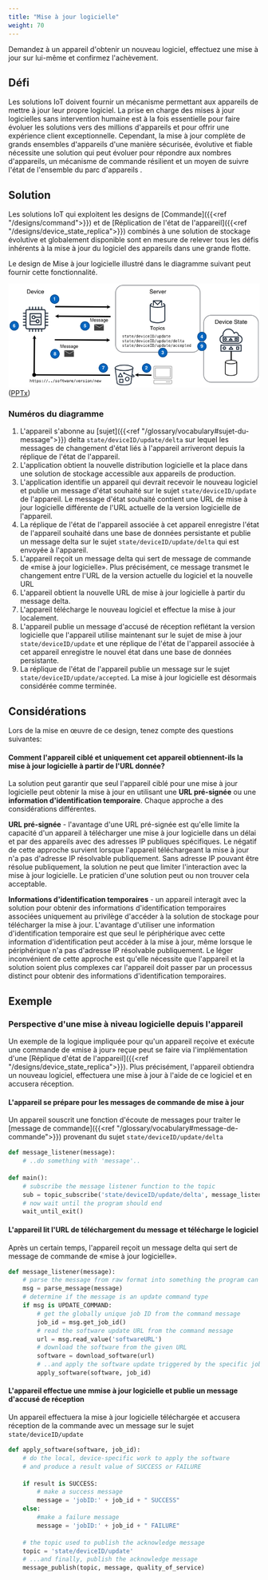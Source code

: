 ```yaml
---
title: "Mise à jour logicielle"
weight: 70
---
```


<!-- {{< synopsis-software-update >}} -->

Demandez à un appareil d'obtenir un nouveau logiciel, effectuez une mise à jour sur lui-même et confirmez l'achèvement.

<!--more-->

## Défi

Les solutions IoT doivent fournir un mécanisme permettant aux appareils de mettre à jour leur propre logiciel. La prise en charge des mises à jour logicielles sans intervention humaine est à la fois essentielle pour faire évoluer les solutions vers des millions d'appareils et pour offrir une expérience client exceptionnelle. Cependant, la mise à jour complète de grands ensembles d'appareils d'une manière sécurisée, évolutive et fiable nécessite une solution qui peut évoluer pour répondre aux nombres d'appareils, un mécanisme de commande résilient et un moyen de suivre l'état de l'ensemble du parc d'appareils .

## Solution

Les solutions IoT qui exploitent les designs de [Commande]({{<ref "/designs/command">}}) et de [Réplication de l'état de l'appareil]({{<ref "/designs/device_state_replica">}}) combinés à une solution de stockage évolutive et globalement disponible sont en mesure de relever tous les défis inhérents à la mise à jour du logiciel des appareils dans une grande flotte.

Le design de Mise à jour logicielle illustré dans le diagramme suivant peut fournir cette fonctionnalité.

![Mise à jour logicielle](software-update.png) ([PPTx](/iot-atlas-patterns.pptx))

### Numéros du diagramme

1. L'appareil s'abonne au [sujet]({{<ref "/glossary/vocabulary#sujet-du-message">}}) delta `state/deviceID/update/delta` sur lequel les messages de changement d'état liés à l'appareil arriveront depuis la réplique de l'état de l'appareil.
2. L'application obtient la nouvelle distribution logicielle et la place dans une solution de stockage accessible aux appareils de production.
3. L'application identifie un appareil qui devrait recevoir le nouveau logiciel et publie un message d'état souhaité sur le sujet `state/deviceID/update` de l'appareil. Le message d'état souhaité contient une URL de mise à jour logicielle différente de l'URL actuelle de la version logicielle de l'appareil.
4. La réplique de l'état de l'appareil associée à cet appareil enregistre l'état de l'appareil souhaité dans une base de données persistante et publie un message delta sur le sujet `state/deviceID/update/delta` qui est envoyée à l'appareil.
5. L'appareil reçoit un message delta qui sert de message de commande de «mise à jour logicielle». Plus précisément, ce message transmet le changement entre l'URL de la version actuelle du logiciel et la nouvelle URL
6. L'appareil obtient la nouvelle URL de mise à jour logicielle à partir du message delta.
7. L'appareil télécharge le nouveau logiciel et effectue la mise à jour localement.
8. L'appareil publie un message d'accusé de réception reflétant la version logicielle que l'appareil utilise maintenant sur le sujet de mise à jour `state/deviceID/update` et une réplique de l'état de l'appareil associée à cet appareil enregistre le nouvel état dans une base de données persistante.
9. La réplique de l'état de l'appareil publie un message sur le sujet `state/deviceID/update/accepted`. La mise à jour logicielle est désormais considérée comme terminée.

## Considérations

Lors de la mise en œuvre de ce design, tenez compte des questions suivantes:

#### Comment l'appareil ciblé et uniquement cet appareil obtiennent-ils la mise à jour logicielle à partir de l'URL donnée?

La solution peut garantir que seul l'appareil ciblé pour une mise à jour logicielle peut obtenir la mise à jour en utilisant une **URL pré-signée** ou une **information d'identification temporaire**. Chaque approche a des considérations différentes.

**URL pré-signée** - l'avantage d'une URL pré-signée est qu'elle limite la capacité d'un appareil à télécharger une mise à jour logicielle dans un délai et par des appareils avec des adresses IP publiques spécifiques. Le négatif de cette approche survient lorsque l'appareil téléchargeant la mise à jour n'a pas d'adresse IP résolvable publiquement. Sans adresse IP pouvant être résolue publiquement, la solution ne peut que limiter l'interaction avec la mise à jour logicielle. Le praticien d'une solution peut ou non trouver cela acceptable.

**Informations d'identification temporaires** - un appareil interagit avec la solution pour obtenir des informations d'identification temporaires associées uniquement au privilège d'accéder à la solution de stockage pour télécharger la mise à jour. L'avantage d'utiliser une information d'identification temporaire est que seul le périphérique avec cette information d'identification peut accéder à la mise à jour, même lorsque le périphérique n'a pas d'adresse IP résolvable publiquement. Le léger inconvénient de cette approche est qu'elle nécessite que l'appareil et la solution soient plus complexes car l'appareil doit passer par un processus distinct pour obtenir des informations d'identification temporaires.

## Exemple

### Perspective d'une mise à niveau logicielle depuis l'appareil

Un exemple de la logique impliquée pour qu'un appareil reçoive et exécute une commande de «mise à jour» reçue peut se faire via l'implémentation d'une [Réplique d'état de l'appareil]({{<ref "/designs/device_state_replica">}}). Plus précisément, l'appareil obtiendra un nouveau logiciel, effectuera une mise à jour à l'aide de ce logiciel et en accusera réception.

#### L'appareil se prépare pour les messages de commande de mise à jour

Un appareil souscrit une fonction d'écoute de messages pour traiter le [message de commande]({{<ref "/glossary/vocabulary#message-de-commande">}}) provenant du sujet `state/deviceID/update/delta`

```python
def message_listener(message):
    # ..do something with 'message'..

def main():
    # subscribe the message listener function to the topic
    sub = topic_subscribe('state/deviceID/update/delta', message_listener)
    # now wait until the program should end
    wait_until_exit()
```

#### L'appareil lit l'URL de téléchargement du message et télécharge le logiciel

Après un certain temps, l'appareil reçoit un message delta qui sert de message de commande de «mise à jour logicielle».

```python
def message_listener(message):
    # parse the message from raw format into something the program can use
    msg = parse_message(message)
    # determine if the message is an update command type
    if msg is UPDATE_COMMAND:
        # get the globally unique job ID from the command message
        job_id = msg.get_job_id()
        # read the software update URL from the command message
        url = msg.read_value('softwareURL')
        # download the software from the given URL
        software = download_software(url)
        # ..and apply the software update triggered by the specific job ID
        apply_software(software, job_id)
```

#### L'appareil effectue une mmise à jour logicielle et publie un message d'accusé de réception

Un appareil effectuera la mise à jour logicielle téléchargée et accusera réception de la commande avec un message sur le sujet `state/deviceID/update`

```python
def apply_software(software, job_id):
    # do the local, device-specific work to apply the software
    # and produce a result value of SUCCESS or FAILURE

    if result is SUCCESS:
        # make a success message
        message = 'jobID:' + job_id + " SUCCESS"
    else:
        #make a failure message
        message = 'jobID:' + job_id + " FAILURE"

    # the topic used to publish the acknowledge message
    topic = 'state/deviceID/update'
    # ...and finally, publish the acknowledge message
    message_publish(topic, message, quality_of_service)
```

